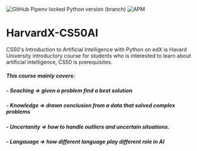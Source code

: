 ![GitHub Pipenv locked Python version (branch)](https://img.shields.io/github/pipenv/locked/python-version/mushahidmehdi/Full-Stack-Web-Application/main)
![APM](https://img.shields.io/apm/l/vim-mode?style=plastic)


# HarvardX-CS50AI
CS50's Introduction to Artificial Intelligence with Python on edX is Havard University introductory course for students who is interested to learn about artificial intelligence, CS50 is prerequisites.

##### This course mainly covers:
##### - Seaching => given a problem find a best solution
##### - Knowledge => drawn conclusion from a data that solved complex problems
##### - Uncertanity => how to handle outliers and uncertain situations.
##### - Langauage => how different language play different role in AI

